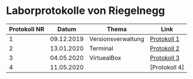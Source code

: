 # Laborprotokolle von Riegelnegg


Protokoll NR | Datum | Thema | Link
------------ | ----- | ----- | ----
1 | 09.12.2019 | Versionsverwaltung | [Protokoll 1](https://github.com/HTLMechatronics/m17-3ahme-la1-sx/blob/rielum17/Protokoll/protokoll-1_rielum17_2019-12-09.md)
2|13.01.2020|Terminal|[Protokoll 2](https://github.com/HTLMechatronics/m17-3ahme-la1-sx/blob/rielum17/Protokoll/protokoll-2_rielum17_2020-01-13.md)
3| 04.05.2020 | VirtuealBox | [Protokoll 3](https://github.com/HTLMechatronics/m17-3ahme-la1-sx/blob/rielum17/Protokoll/protokoll-3_rielum17_2020-05-04.md)
4|11.05.2020||[Protokoll 4]
